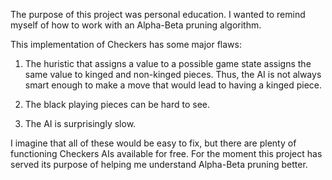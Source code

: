 The purpose of this project was personal education. I wanted to remind myself of how to work with an Alpha-Beta pruning algorithm.

This implementation of Checkers has some major flaws:

1) The huristic that assigns a value to a possible game state assigns the same value to kinged and non-kinged pieces. Thus, the AI is not always smart enough to make a move that would lead to having a kinged piece.

2) The black playing pieces can be hard to see.

3) The AI is surprisingly slow.

I imagine that all of these would be easy to fix, but there are plenty of functioning Checkers AIs available for free. For the moment this project has served its purpose of helping me understand Alpha-Beta pruning better.